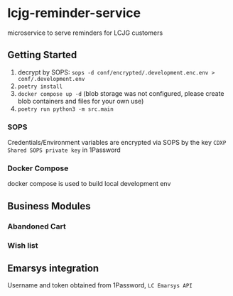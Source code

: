 # lcjg-reminder-service

microservice to serve reminders for LCJG customers

## Getting Started

1. decrypt by SOPS: `sops -d conf/encrypted/.development.enc.env > conf/.development.env `
1. `poetry install`
1. `docker compose up -d` (blob storage was not configured, please create blob containers and files for your own use)
1. `poetry run python3 -m src.main`

### SOPS

Credentials/Environment variables are encrypted via SOPS by the key `CDXP Shared SOPS private key` in 1Password

### Docker Compose

docker compose is used to build local development env

## Business Modules

### Abandoned Cart

### Wish list

## Emarsys integration

Username and token obtained from 1Password, `LC Emarsys API`
